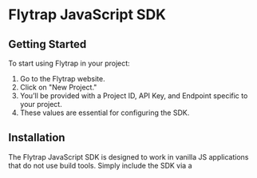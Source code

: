 # Flytrap JavaScript SDK

## Getting Started

To start using Flytrap in your project:

1. Go to the Flytrap website.
2. Click on "New Project."
3. You’ll be provided with a Project ID, API Key, and Endpoint specific to your project.
4. These values are essential for configuring the SDK.

## Installation

The Flytrap JavaScript SDK is designed to work in vanilla JS applications that do not use build tools. Simply include the SDK via a <script> tag in your HTML file.

```html
<script src="https://cdn.flytrap.com/sdk/flytrap.js"></script>
<script>
  // Initialize Flytrap with your project credentials
  flytrap.init({
    projectId: "YOUR_PROJECT_ID",
    apiEndpoint: "YOUR_ENDPOINT",
    apiKey: "YOUR_API_KEY",
    includeContext: true, // Optional: Enable source code context logging (default is true)
  });
</script>
```

Usage

1. Automatically Capturing Global Errors
   The Flytrap SDK automatically sets up global error and unhandled promise rejection handlers. These handlers ensure any uncaught exceptions or rejections are captured and logged.

2. Manually Capturing Exceptions
   For specific exceptions that you want to capture (e.g., inside a try/catch block), use the captureException method:

```javascript
try {
  // Your code here
  throw new Error("Something went wrong!");
} catch (error) {
  flytrap.captureException(error, {
    method: "GET", // Optional: HTTP method, if applicable
    url: "https://example.com/api", // Optional: URL, if applicable
  });
}
```

### Metadata

The second argument to captureException is an optional metadata object. This can include additional context about the request, such as:

- method: The HTTP method (e.g., "GET", "POST").
- url: The URL associated with the request or action that caused the error.

When using axios, this metadata will automatically be captured. You don't need to pass it in explicitly.

3. Source Code Context (Optional)
   When includeContext is set to true (default), Flytrap attempts to capture snippets of your source code around the error location (e.g., the file, line number, and surrounding lines).

This feature requires source files to be accessible at runtime.
If source files are unavailable, Flytrap will send the minified code location instead.

### Example App Setup

Here’s a complete example using Flytrap in a basic HTML app:

```html
<!doctype html>
<html lang="en">
  <head>
    <meta charset="UTF-8" />
    <meta name="viewport" content="width=device-width, initial-scale=1.0" />
    <title>Flytrap SDK Demo</title>
    <script src="https://cdn.flytrap.com/sdk/flytrap.js"></script>
    <script>
      // Initialize Flytrap
      flytrap.init({
        projectId: "YOUR_PROJECT_ID",
        apiEndpoint: "YOUR_ENDPOINT",
        apiKey: "YOUR_API_KEY",
      });

      // Example: Global error trigger
      document.addEventListener("DOMContentLoaded", () => {
        // Uncaught error
        document
          .getElementById("uncaughtError")
          .addEventListener("click", () => {
            throw new Error("This is an uncaught error!");
          });

        // Caught error
        document.getElementById("caughtError").addEventListener("click", () => {
          try {
            throw new Error("This is a caught error!");
          } catch (e) {
            flytrap.captureException(e, {
              method: "GET",
              url: "https://example.com/api",
              status: 500,
            });
          }
        });
      });
    </script>
  </head>
  <body>
    <h1>Flytrap SDK Demo</h1>
    <button id="uncaughtError">Trigger Uncaught Error</button>
    <button id="caughtError">Trigger Caught Error</button>
  </body>
</html>
```

## Backend Source Map Integration

If source maps are unavailable in the browser, you can upload your source maps to the Flytrap backend. The backend will use these to resolve minified stack traces into meaningful error locations with full context.
